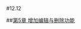 #12.12

##[第5章 增加编辑与删除功能](https://github.com/nswbmw/N-blog/wiki/%E7%AC%AC5%E7%AB%A0-%E5%A2%9E%E5%8A%A0%E7%BC%96%E8%BE%91%E4%B8%8E%E5%88%A0%E9%99%A4%E5%8A%9F%E8%83%BD)